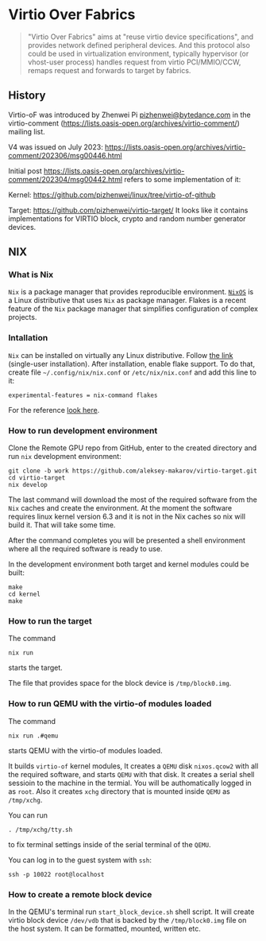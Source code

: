 # Virtio Over Fabrics

> "Virtio Over Fabrics" aims at "reuse virtio device specifications",
> and provides network defined peripheral devices.
> And this protocol also could be used in virtualization environment,
> typically hypervisor (or vhost-user process) handles request from virtio PCI/MMIO/CCW,
> remaps request and forwards to target by fabrics.

## History

Virtio-oF was introduced by Zhenwei Pi <pizhenwei@bytedance.com> in the virtio-comment (https://lists.oasis-open.org/archives/virtio-comment/) mailing list.

V4 was issued on July 2023: https://lists.oasis-open.org/archives/virtio-comment/202306/msg00446.html

Initial post https://lists.oasis-open.org/archives/virtio-comment/202304/msg00442.html refers to some implementation of it:

Kernel: https://github.com/pizhenwei/linux/tree/virtio-of-github

Target: https://github.com/pizhenwei/virtio-target/ It looks like it contains implementations for VIRTIO block,  crypto and random number generator devices.

## NIX

### What is Nix

`Nix` is a package manager that provides reproducible environment.
[`NixOS`](https://nixos.org/) is a Linux distributive that uses `Nix` as package manager.
Flakes is a recent feature of the `Nix` package manager that simplifies configuration of
complex projects.

### Intallation

`Nix` can be installed on virtually any Linux distributive.
Follow [the link](https://nixos.org/download) (single-user installation).
After installation, enable flake support.
To do that, create file `~/.config/nix/nix.conf` or `/etc/nix/nix.conf`
and add this line to it:

    experimental-features = nix-command flakes

For the reference [look here](https://nixos.wiki/wiki/Flakes).

### How to run development environment

Clone the Remote GPU repo from GitHub, enter to the created directory and run `nix` development environment:

    git clone -b work https://github.com/aleksey-makarov/virtio-target.git
    cd virtio-target
    nix develop

The last command will download the most of the required software from the `Nix` caches
and create the environment.
At the moment the software requires linux kernel version 6.3 and it is not in the
Nix caches so nix will build it. That will take some time.

After the command completes you will be presented a shell environment where all the required
software is ready to use.

In the development environment both target and kernel modules could be built:

    make
    cd kernel
    make

### How to run the target

The command

    nix run

starts the target.

The file that provides space for the block device is `/tmp/block0.img`.

### How to run QEMU with the virtio-of modules loaded

The command

    nix run .#qemu

starts QEMU with the virtio-of modules loaded.

It builds `virtio-of` kernel modules,
It creates a `QEMU` disk `nixos.qcow2` with all the required software,
and starts `QEMU` with that disk.  It creates a serial shell sessioin to the
machine in the termial.  You will be authomatically logged in as `root`.
Also it creates `xchg` directory that is mounted inside `QEMU` as `/tmp/xchg`.

You can run

    . /tmp/xchg/tty.sh

to fix terminal settings inside of the serial terminal of the `QEMU`.

You can log in to the guest system with `ssh`:

    ssh -p 10022 root@localhost

### How to create a remote block device

In the QEMU's terminal run `start_block_device.sh` shell script.
It will create virtio block device `/dev/vdb` that is backed by the `/tmp/block0.img` file
on the host system.  It can be formatted, mounted, written etc.
